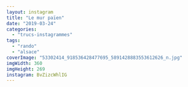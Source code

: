 ```yaml
---
layout: instagram
title: "Le mur païen"
date: "2019-03-24"
categories: 
  - "trucs-instagrammes"
tags:
  - "rando"
  - "alsace"
coverImage: "53302414_918536428477695_5891428883553612626_n.jpg"
imgWidth: 360
imgHeight: 269
instagram: BvZizcWhlIG
---
```

